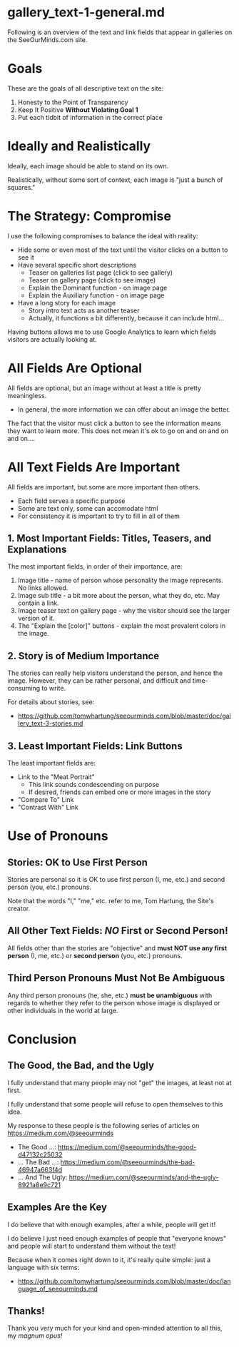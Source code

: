 
# gallery_text-1-general.md

Following is an overview of the text and link fields that appear in galleries on the SeeOurMinds.com site.

# Goals

These are the goals of all descriptive text on the site:

1. Honesty to the Point of Transparency
2. Keep It Positive **Without Violating Goal 1**
3. Put each tidbit of information in the correct place

# Ideally and Realistically

Ideally, each image should be able to stand on its own.

Realistically, without some sort of context, each image is "just a bunch of squares."

# The Strategy: Compromise

I use the following compromises to balance the ideal with reality:

- Hide some or even most of the text until the visitor clicks on a button to see it
- Have several specific short descriptions
  - Teaser on galleries list page (click to see gallery)
  - Teaser on gallery page (click to see image)
  - Explain the Dominant function - on image page
  - Explain the Auxiliary function - on image page
- Have a long story for each image
  - Story intro text acts as another teaser
  - Actually, it functions a bit differently, because it can include html...

Having buttons allows me to use Google Analytics to learn which fields visitors are actually looking at.

# All Fields Are Optional

All fields are optional, but an image without at least a title is pretty meaningless.

- In general, the more information we can offer about an image the better.

The fact that the visitor must click a button to see the information means they want to learn more.
This does not mean it's ok to go on and on and on and on....

# All Text Fields Are Important

All fields are important, but some are more important than others.

- Each field serves a specific purpose
- Some are text only, some can accomodate html
- For consistency it is important to try to fill in all of them

## 1. Most Important Fields: Titles, Teasers, and Explanations

The most important fields, in order of their importance, are:

1. Image title - name of person whose personality the image represents.  No links allowed.
2. Image sub title - a bit more about the person, what they do, etc.  May contain a link.
3. Image teaser text on gallery page - why the visitor should see the larger version of it.
4. The "Explain the [color]" buttons - explain the most prevalent colors in the image.

## 2. Story is of Medium Importance

The stories can really help visitors understand the person, and hence the image.
However, they can be rather personal, and difficult and time-consuming to write.

For details about stories, see:

- https://github.com/tomwhartung/seeourminds.com/blob/master/doc/gallery_text-3-stories.md

## 3. Least Important Fields: Link Buttons

The least important fields are:

- Link to the "Meat Portrait"
  - This link sounds condescending on purpose
  - If desired, friends can embed one or more images in the story
- "Compare To" Link
- "Contrast With" Link

# Use of Pronouns

## Stories: OK to Use First Person

Stories are personal so it is OK to use first person (I, me, etc.) and second person (you, etc.) pronouns.

Note that the words "I," "me," etc. refer to me, Tom Hartung, the Site's creator.

## All Other Text Fields: *NO* First or Second Person!

All fields other than the stories are "objective" and
**must NOT use any first person** (I, me, etc.) or **second person** (you, etc.) pronouns.

## Third Person Pronouns Must **Not** Be Ambiguous

Any third person pronouns (he, she, etc.) **must be unambiguous** with regards to whether they refer to the
person whose image is displayed or other individuals in the world at large.

# Conclusion

## The Good, the Bad, and the Ugly

I fully understand that many people may not "get" the images, at least not at first.

I fully understand that some people will refuse to open themselves to this idea.

My response to these people is the following series of articles on https://medium.com/@seeourminds

- The Good ...: https://medium.com/@seeourminds/the-good-d47132c25032
- ... The Bad ...: https://medium.com/@seeourminds/the-bad-46947a663f4d
- ... And The Ugly: https://medium.com/@seeourminds/and-the-ugly-8921a8e9c721

## Examples Are the Key

I do believe that with enough examples, after a while, people will get it!

I do believe I just need enough examples of people that "everyone knows" and people will start to understand them without the text!

Because when it comes right down to it, it's really quite simple: just a language with six terms:

- https://github.com/tomwhartung/seeourminds.com/blob/master/doc/language_of_seeourminds.md

## Thanks!

Thank you very much for your kind and open-minded attention to all this, my *magnum opus!*

